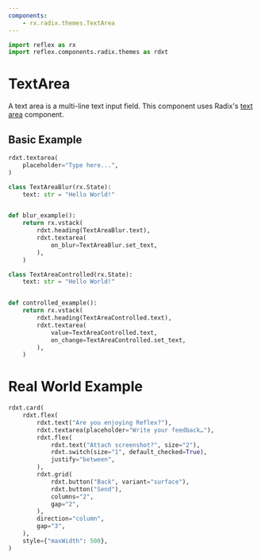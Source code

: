 ```yaml
---
components:
    - rx.radix.themes.TextArea
---
```


```python exec
import reflex as rx
import reflex.components.radix.themes as rdxt
```

# TextArea

A text area is a multi-line text input field. This component uses Radix's [text area](https://radix-ui.com/primitives/docs/components/text-area) component.

## Basic Example

```python demo
rdxt.textarea(
    placeholder="Type here...",
)
```

```python demo exec
class TextAreaBlur(rx.State):
    text: str = "Hello World!"


def blur_example():
    return rx.vstack(
        rdxt.heading(TextAreaBlur.text),
        rdxt.textarea(
            on_blur=TextAreaBlur.set_text,
        ),
    )
```


```python demo exec
class TextAreaControlled(rx.State):
    text: str = "Hello World!"


def controlled_example():
    return rx.vstack(
        rdxt.heading(TextAreaControlled.text),
        rdxt.textarea(
            value=TextAreaControlled.text,
            on_change=TextAreaControlled.set_text,
        ),
    )
```

# Real World Example

```python demo
rdxt.card(
    rdxt.flex(
        rdxt.text("Are you enjoying Reflex?"),
        rdxt.textarea(placeholder="Write your feedback…"),
        rdxt.flex(
            rdxt.text("Attach screenshot?", size="2"),
            rdxt.switch(size="1", default_checked=True),
            justify="between",
        ),
        rdxt.grid(
            rdxt.button("Back", variant="surface"),
            rdxt.button("Send"),
            columns="2",
            gap="2",
        ),
        direction="column",
        gap="3",
    ),
    style={"maxWidth": 500},
)
```